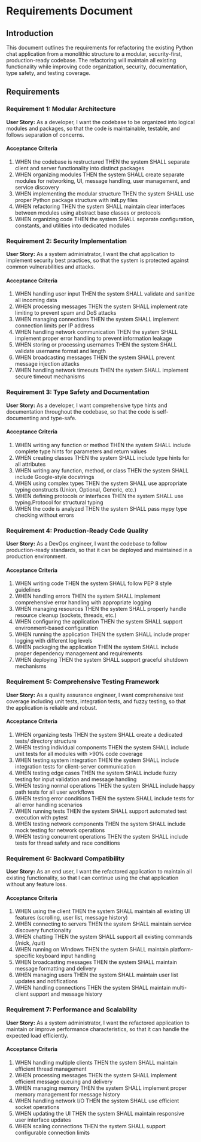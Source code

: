 # Requirements Document

## Introduction

This document outlines the requirements for refactoring the existing Python chat application from a monolithic structure to a modular, security-first, production-ready codebase. The refactoring will maintain all existing functionality while improving code organization, security, documentation, type safety, and testing coverage.

## Requirements

### Requirement 1: Modular Architecture

**User Story:** As a developer, I want the codebase to be organized into logical modules and packages, so that the code is maintainable, testable, and follows separation of concerns.

#### Acceptance Criteria

1. WHEN the codebase is restructured THEN the system SHALL separate client and server functionality into distinct packages
2. WHEN organizing modules THEN the system SHALL create separate modules for networking, UI, message handling, user management, and service discovery
3. WHEN implementing the modular structure THEN the system SHALL use proper Python package structure with __init__.py files
4. WHEN refactoring THEN the system SHALL maintain clear interfaces between modules using abstract base classes or protocols
5. WHEN organizing code THEN the system SHALL separate configuration, constants, and utilities into dedicated modules

### Requirement 2: Security Implementation

**User Story:** As a system administrator, I want the chat application to implement security best practices, so that the system is protected against common vulnerabilities and attacks.

#### Acceptance Criteria

1. WHEN handling user input THEN the system SHALL validate and sanitize all incoming data
2. WHEN processing messages THEN the system SHALL implement rate limiting to prevent spam and DoS attacks
3. WHEN managing connections THEN the system SHALL implement connection limits per IP address
4. WHEN handling network communication THEN the system SHALL implement proper error handling to prevent information leakage
5. WHEN storing or processing usernames THEN the system SHALL validate username format and length
6. WHEN broadcasting messages THEN the system SHALL prevent message injection attacks
7. WHEN handling network timeouts THEN the system SHALL implement secure timeout mechanisms

### Requirement 3: Type Safety and Documentation

**User Story:** As a developer, I want comprehensive type hints and documentation throughout the codebase, so that the code is self-documenting and type-safe.

#### Acceptance Criteria

1. WHEN writing any function or method THEN the system SHALL include complete type hints for parameters and return values
2. WHEN creating classes THEN the system SHALL include type hints for all attributes
3. WHEN writing any function, method, or class THEN the system SHALL include Google-style docstrings
4. WHEN using complex types THEN the system SHALL use appropriate typing constructs (Union, Optional, Generic, etc.)
5. WHEN defining protocols or interfaces THEN the system SHALL use typing.Protocol for structural typing
6. WHEN the code is analyzed THEN the system SHALL pass mypy type checking without errors

### Requirement 4: Production-Ready Code Quality

**User Story:** As a DevOps engineer, I want the codebase to follow production-ready standards, so that it can be deployed and maintained in a production environment.

#### Acceptance Criteria

1. WHEN writing code THEN the system SHALL follow PEP 8 style guidelines
2. WHEN handling errors THEN the system SHALL implement comprehensive error handling with appropriate logging
3. WHEN managing resources THEN the system SHALL properly handle resource cleanup (sockets, threads, etc.)
4. WHEN configuring the application THEN the system SHALL support environment-based configuration
5. WHEN running the application THEN the system SHALL include proper logging with different log levels
6. WHEN packaging the application THEN the system SHALL include proper dependency management and requirements
7. WHEN deploying THEN the system SHALL support graceful shutdown mechanisms

### Requirement 5: Comprehensive Testing Framework

**User Story:** As a quality assurance engineer, I want comprehensive test coverage including unit tests, integration tests, and fuzzy testing, so that the application is reliable and robust.

#### Acceptance Criteria

1. WHEN organizing tests THEN the system SHALL create a dedicated tests/ directory structure
2. WHEN testing individual components THEN the system SHALL include unit tests for all modules with >90% code coverage
3. WHEN testing system integration THEN the system SHALL include integration tests for client-server communication
4. WHEN testing edge cases THEN the system SHALL include fuzzy testing for input validation and message handling
5. WHEN testing normal operations THEN the system SHALL include happy path tests for all user workflows
6. WHEN testing error conditions THEN the system SHALL include tests for all error handling scenarios
7. WHEN running tests THEN the system SHALL support automated test execution with pytest
8. WHEN testing network components THEN the system SHALL include mock testing for network operations
9. WHEN testing concurrent operations THEN the system SHALL include tests for thread safety and race conditions

### Requirement 6: Backward Compatibility

**User Story:** As an end user, I want the refactored application to maintain all existing functionality, so that I can continue using the chat application without any feature loss.

#### Acceptance Criteria

1. WHEN using the client THEN the system SHALL maintain all existing UI features (scrolling, user list, message history)
2. WHEN connecting to servers THEN the system SHALL maintain service discovery functionality
3. WHEN chatting THEN the system SHALL support all existing commands (/nick, /quit)
4. WHEN running on Windows THEN the system SHALL maintain platform-specific keyboard input handling
5. WHEN broadcasting messages THEN the system SHALL maintain message formatting and delivery
6. WHEN managing users THEN the system SHALL maintain user list updates and notifications
7. WHEN handling connections THEN the system SHALL maintain multi-client support and message history

### Requirement 7: Performance and Scalability

**User Story:** As a system administrator, I want the refactored application to maintain or improve performance characteristics, so that it can handle the expected load efficiently.

#### Acceptance Criteria

1. WHEN handling multiple clients THEN the system SHALL maintain efficient thread management
2. WHEN processing messages THEN the system SHALL implement efficient message queuing and delivery
3. WHEN managing memory THEN the system SHALL implement proper memory management for message history
4. WHEN handling network I/O THEN the system SHALL use efficient socket operations
5. WHEN updating the UI THEN the system SHALL maintain responsive user interface updates
6. WHEN scaling connections THEN the system SHALL support configurable connection limits